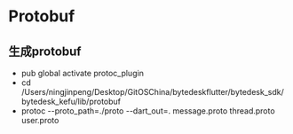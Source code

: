 # Protobuf

## 生成protobuf

- pub global activate protoc_plugin
- cd /Users/ningjinpeng/Desktop/GitOSChina/bytedeskflutter/bytedesk_sdk/bytedesk_kefu/lib/protobuf
- protoc --proto_path=./proto --dart_out=. message.proto thread.proto user.proto
